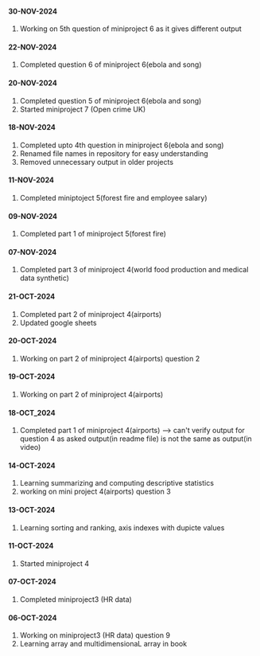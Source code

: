 #### 30-NOV-2024
1. Working on 5th question of miniproject 6 as it gives different output 
#### 22-NOV-2024
1. Completed question 6 of miniproject 6(ebola and song)
#### 20-NOV-2024
1. Completed question 5 of miniproject 6(ebola and song)
2. Started miniproject 7 (Open crime UK)
#### 18-NOV-2024
1. Completed upto 4th question in miniproject 6(ebola and song)
2. Renamed file names in repository for easy understanding
3. Removed unnecessary output in older projects
#### 11-NOV-2024
1. Completed miniptoject 5(forest fire and employee salary)
#### 09-NOV-2024
1. Completed part 1 of miniproject 5(forest fire)
#### 07-NOV-2024
1. Completed part 3 of miniproject 4(world food production and medical data synthetic)
#### 21-OCT-2024
1. Completed part 2 of miniproject 4(airports)
2. Updated google sheets
#### 20-OCT-2024
1. Working on part 2 of miniproject 4(airports) question 2
#### 19-OCT-2024
1. Working on part 2 of miniproject 4(airports)
#### 18-OCT_2024
1. Completed part 1 of miniproject 4(airports) --> can't verify output for question 4 as asked output(in readme file) is not the same as output(in video)
#### 14-OCT-2024
1. Learning summarizing and computing descriptive statistics
2. working on mini project 4(airports) question 3

#### 13-OCT-2024
1. Learning sorting and ranking, axis indexes with dupicte values

#### 11-OCT-2024
1. Started miniproject 4

#### 07-OCT-2024
1. Completed miniproject3 (HR data)

#### 06-OCT-2024
1. Working on miniproject3 (HR data) question 9
2. Learning array and multidimensionaL array in book
  





